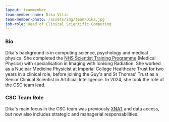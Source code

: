 ```yaml
---
layout: teammember
team-member-name: Dika Vilic
team-member-photo: /assets/img/team/Dika.jpg
job-role: Head of Clinical Scientific Computing
---
```


### Bio
Dika's background is in computing science, psychology and medical physics. She completed the [NHS Scientist Training Programme](/stp.html) (Medical Physics) with 
specialisation in Imaging with Ionising Radiation. She worked as a Nuclear Medicine Physicist at Imperial College Healthcare Trust for two years in a clinical role, before joining the Guy's and St Thomas' Trust as a Senior Clinical Scientist in Artificial Intelligence. In 2024, she took the role of the CSC team lead.

### CSC Team Role
Dika's main focus in the CSC team was previously [XNAT](/platforms/xnat.html) and data access, but now also includes strategic and managerial responsabilities. 